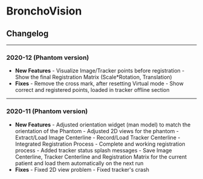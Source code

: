 # BronchoVision

## Changelog

---

### 2020-12 (Phantom version)

- **New Features**
        - Visualize Image/Tracker points before registration
        - Show the final Registration Matrix (Scale*Rotation, Translation)
- **Fixes**
        - Remove the cross mark, after resetting Virtual mode
        - Show correct and registered points, loaded in tracker offline section

---

### 2020-11 (Phantom version)

- **New Features**
        - Adjusted orientation widget (man model) to match the orientation of the Phantom
        - Adjusted 2D views for the phantom
        - Extract/Load Image Centerline
        - Record/Load Tracker Centerline
        - Integrated Registration Process
        - Complete and working registration process
        - Added tracker status splash messages
        - Save Image Centerline, Tracker Centerline and Registration Matrix for the current patient and load them automatically on the next run
- **Fixes**
        - Fixed 2D view problem
        - Fixed tracker's crash
